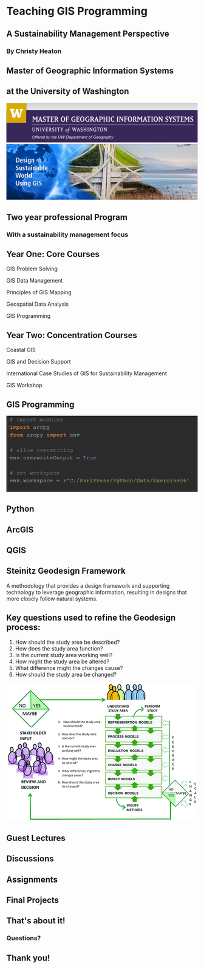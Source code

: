 # Teaching GIS Programming

## A Sustainability Management Perspective

### By Christy Heaton



## Master of Geographic Information Systems

## at the University of Washington

![alt text](assets/MGIS_Header.PNG "Header")
![alt text](assets/MGIS_Banner.PNG "Banner")


## Two year professional Program

### With a sustainability management focus


## Year One: Core Courses

GIS Problem Solving

GIS Data Management

Principles of GIS Mapping

Geospatial Data Analysis

GIS Programming


## Year Two: Concentration Courses

Coastal GIS

GIS and Decision Support

International Case Studies of GIS for Sustainability Management

GIS Workshop



## GIS Programming

![alt text](assets/python.PNG "python")


## Python


## ArcGIS


## QGIS



## Steinitz Geodesign Framework
A methodology that provides a design framework and supporting technology to leverage geographic information, resulting in designs that more closely follow natural systems.


## Key questions used to refine the Geodesign process:

1. How should the study area be described?
2. How does the study area function?
3. Is the current study area working well?
4. How might the study area be altered?
5. What difference might the changes cause?
6. How should the study area be changed?


![alt text](assets/steinitz.jpg "Geodesign")



## Guest Lectures



## Discussions



## Assignments



## Final Projects



## That's about it!

### Questions?



## Thank you!
